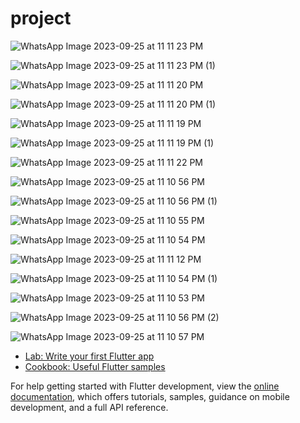 # project


![WhatsApp Image 2023-09-25 at 11 11 23 PM](https://github.com/Akhil184/attendance_app/assets/62253501/1b04df20-04bc-4faa-8052-81a29b34b611)  


![WhatsApp Image 2023-09-25 at 11 11 23 PM (1)](https://github.com/Akhil184/attendance_app/assets/62253501/0070ccf2-b961-4f5c-9caa-757f9d88bbcd)


![WhatsApp Image 2023-09-25 at 11 11 20 PM](https://github.com/Akhil184/attendance_app/assets/62253501/52380c6e-0610-44c6-b729-4d9d69a4e357)

![WhatsApp Image 2023-09-25 at 11 11 20 PM (1)](https://github.com/Akhil184/attendance_app/assets/62253501/672f2cd2-0ce9-4bd9-a500-9d53c4dd0d1d)

![WhatsApp Image 2023-09-25 at 11 11 19 PM](https://github.com/Akhil184/attendance_app/assets/62253501/6e9871d7-11f2-4c6f-a0b7-ce6099451be8)

 
![WhatsApp Image 2023-09-25 at 11 11 19 PM (1)](https://github.com/Akhil184/attendance_app/assets/62253501/5dda6c98-c744-4eb3-933d-e89b4a4fd19a)

![WhatsApp Image 2023-09-25 at 11 11 22 PM](https://github.com/Akhil184/attendance_app/assets/62253501/8047cdf7-8ebd-4bd2-b527-39060aec8d12)

![WhatsApp Image 2023-09-25 at 11 10 56 PM](https://github.com/Akhil184/attendance_app/assets/62253501/2707c919-811a-4dd3-9f2b-060a2bd30a70)

![WhatsApp Image 2023-09-25 at 11 10 56 PM (1)](https://github.com/Akhil184/attendance_app/assets/62253501/f0b70126-6362-4373-8f21-5e9d01937b05)

![WhatsApp Image 2023-09-25 at 11 10 55 PM](https://github.com/Akhil184/attendance_app/assets/62253501/0aaec056-39db-4964-9357-3f2172f9997f)

![WhatsApp Image 2023-09-25 at 11 10 54 PM](https://github.com/Akhil184/attendance_app/assets/62253501/68e22104-5a91-4ea4-b7f3-ff5c9ed96f59)

![WhatsApp Image 2023-09-25 at 11 11 12 PM](https://github.com/Akhil184/attendance_app/assets/62253501/337b7c97-1565-4be3-94a9-d5a8ab18e997)

![WhatsApp Image 2023-09-25 at 11 10 54 PM (1)](https://github.com/Akhil184/attendance_app/assets/62253501/19014939-5bd0-4c31-8658-06a1b740dfbf)

![WhatsApp Image 2023-09-25 at 11 10 53 PM](https://github.com/Akhil184/attendance_app/assets/62253501/64bfb64d-a01a-497e-99e2-0d8ff084b39f)

![WhatsApp Image 2023-09-25 at 11 10 56 PM (2)](https://github.com/Akhil184/attendance_app/assets/62253501/9a92a0b2-9b6e-4eda-b464-ca03d531ceaa)


![WhatsApp Image 2023-09-25 at 11 10 57 PM](https://github.com/Akhil184/attendance_app/assets/62253501/66f8a60c-c039-4aad-aaad-19660f58786f)




- [Lab: Write your first Flutter app](https://docs.flutter.dev/get-started/codelab)
- [Cookbook: Useful Flutter samples](https://docs.flutter.dev/cookbook)

For help getting started with Flutter development, view the
[online documentation](https://docs.flutter.dev/), which offers tutorials,
samples, guidance on mobile development, and a full API reference.
